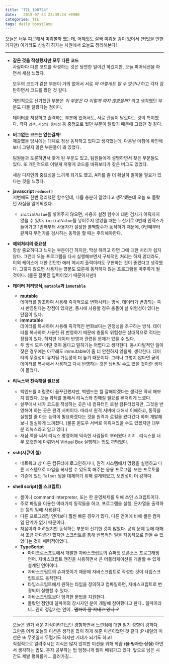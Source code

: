 ```yaml
---
title: "TIL_190724"
date:   2019-07-24 23:39:24 +0900
categories: TIL
tags: daily boostCamp
---
```


오늘은 너무 피곤해서 미뤄볼까 했는데, 어제껏도 살짝 미뤄둔 감이 있어서 (커밋을 안한거지만) 이거라도 성실히 하자는 차원에서 오늘도 정리해본다!  
  
___

* **같은 것을 작성했지만 모두 다른 코드**  
  사람마다 다른 코드를 작성하는 것은 당연한 일이긴 하겠지만, 오늘 피어세션을 하면서 새삼 느꼈다. 
  
  모두의 코드가 같은 부분이 거의 없어서 서로 _와 이렇게도 짤 수 있구나_ 하고 각자 감탄하면서 코드를 봤던 것 같다.   
    
  개인적으로 신기했던 부분은 _이 부분은 다 이렇게 짜지 않았을까?_ 라고 생각했던 부분도 다들 달랐다는 점이다.  
    
  데이터를 저장하고 출력하는 부분에 있어서도, 서로 관점이 달랐다는 것이 특이했다. 각자 `검색`, `저장의 용이성` 등 중점으로 뒀던 부분이 달랐기 때문에 그랬던 것 같다.  

* **버그없는 코드는 없는걸까!**  
  제출했을 당시에는 대체로 정상 동작하고 있다고 생각했는데, 다음날 아침에 확인해보니 그렇지 않은 부분들이 꽤 있었다.  
    
  팀원들과 토론하면서 찾게 된 부분도 있고, 팀원들에게 설명하면서 찾은 부분들도 있다. 또 개인적으로 이렇게 저렇게 코드를 바꿔보다가 찾은 버그도 있었다.  

  새삼 디자인의 중요성을 느끼게 되기도 했고, API를 좀 더 확실히 알아둘 필요가 있다는 것을 느꼈다.  

* **javascript `reduce()`**  
  저번에도 한번 정리했던 함수인데, 나름 충분히 알았다고 생각했는데 오늘 또 몰랐던 사실을 알게되었다.  
  - `initialValue`를 넣어주지 않으면, 사용자 설정 함수에 대한 검사가 이뤄지지 않을 수 있다. `initialValue`를 넣어주지 않았을 때는 누산기로 0번째 인덱스가 들어가고 1번째부터 사용자가 설정한 콜백함수가 동작하기 때문에, 0번째부터 끝까지 무언가를 검사하는 동작을 할 때는 주의해야한다.  

* **예외처리의 중요성**  
  항상 중요하다고 느끼는 부분이긴 하지만, 막상 하려고 하면 그에 대한 처리가 쉽지 않다. 그런데 오늘 프로그램을 다시 실행해보면서 구체적인 처리는 하지 않더라도, 이외 케이스에 대한 간단한 에러 메시지 출력이라도 구현하는 것이 좋겠다고 생각했다. 
  그렇지 않으면 사용자는 영문도 모른채 동작하지 않는 프로그램을 마주하게 될 것이다. (물론 잘못된 입력이었기 때문이지만!)

* **데이터 처리방식, `mutable`과 `immutable`**
  - **mutable**  
    데이터를 참조하여 사용해 즉각적으로 변화시키는 방식. 데이터가 변경되는 즉시 반영된다는 장점이 있지만, 동시에 사용할 경우 충돌이 날 위험성이 있다는 단점이 있다. 
  - **immutable**  
    데이터를 복사하여 사용해 즉각적인 변화보다는 안정성을 추구하는 방식. 데이터를 복사하여 사용한 뒤 반영하기 때문에 충돌의 위험성은 상대적으로 적다는 장점이 있다. 하지만 데이터 반영과 관련된 문제가 있을 수 있다.
  - 두 방식 모두 어떤 것이 옳다고 말하기는 어렵다고 생각한다. 동시다발적인 일이  잦은 경우에는 아무래도 immutable이 좀 더 안전하지 않을까, 생각한다. 데이터의 무결성이 유지될 가능성이 더 높기 때문이다. 그러나 그렇지 않다면 굳이 데이터를 복사해서 사용하고 다시 반영하는 것은 낭비일 수도 있을 것이란 생각이 들었다.  

* **리눅스와 친숙해질 필요성**
  - 백엔드를 어렴풋이 꿈꾸긴했지만, 백엔드는 뭘 잘해야겠다는 생각은 딱히 해보지 않았다. 오늘 과제를 통해서 리눅스와 친해질 필요를 뼈저리게 느꼈다.  
  - 실무에서 내가 코드를 작성하는 곳은 내 컴퓨터인 로컬 컴퓨터겠지만, 그것을 반영해야 하는 곳은 원격 서버이다. 따라서 원격 서버에 대해서 이해하고, 동작을 실행할 줄 아는 능력이 필요하겠다는 것을 원격과 로컬을 왔다갔다 하며 개발해보니 절실하게 느껴졌다. (물론 윈도우 서버로 이뤄져있을 수도 있겠지만 대부분 리눅스라고 알고 있다.)  
  - 새삼 맥을 써서 리눅스 명령어에 익숙한 사람들이 부러웠다 ㅎㅎ.. 리눅스를 너무 오랫만에 다뤄봐서 Virtual Box 실행하는 법도 까먹었다. 

* **ssh(시큐어 셸)**
  - 네트워크 상 다른 컴퓨터에 로그인하거나, 원격 시스템에서 명령을 실행하고 다른 시스템으로 파일을 복사할 수 있도록 해주는 응용 프로그램. 또는 프로토콜
  - 기존에 있던 `Telnet` 딍을 대체하기 위해 설계되었고, 보안성이 더 강하다. 

* **shell script(셸 스크립트)**
  - 셸이나 command interpreter, 또는 한 운영체제를 위해 쓰인 스크립트이다.  
  - 주로 파일을 이용한 여러가지 동작들을 하고, 프로그램을 실행, 문자열을 출력하는 등의 일에 사용된다. 
  - 다른 프로그래밍 언어보다 훨씬 빠른 경우가 많다. 다른 언어에 비해 셸은 컴파일 단계가 없기 때문이다. 
  - 처음이라 어려웠지만 동작하는 부분이 신기한 것이 많았다. 공백 문제 등에 대해서 조금 까다롭긴 했지만 스크립트를 통해 반복적인 일을 자동적으로 만들 수 있었다는 것이 매력적이었다. 

  * **TypeScript**
    - 마이크로소프트에서 개발한 자바스크립트의 슈퍼셋 오픈소스 프로그래밍 언어. 자바스크립트 엔진을 사용하면서 큰 어플리케이션을 개발할 수 있게 설계된 언어이다. 
    - 자바스크립트의 슈퍼셋이기 때문에 자바스크립트로 작성한 것이 타입스크립트로도 동작한다. 
    - 타입스크립트에서 원하는 타입을 정의하고 컴파일하면, 자바스크립트로 변경되어 실행할 수 있다. 
    - 자바스크립트보다 엄격한 문법을 지원한다. 
    - 몰랐던 점인데 델파이의 창시자인 분이 개발에 참여했다고 한다.. 델파이라니.. 괜히 정감가는 언어.. ~~델파이 잘 지내고 있니..?~~
  ___

  오늘은 뭔가 배운 지식이라기보단 경험하면서 느낀점에 대한 일기 성향이 강하다.  
  그만큼 어제 오늘의 미션은 생각을 많이 하게 해준 미션이었던 것 같다 ;P 내일의 미션은 또 무엇일지 두렵기도 하지만 기대가 되기도 하고!  
  직접적으로 알려주시는 지식은 많지 않지만 미션을 위해 학습 ~~(을 빙자한 삽질)~~ 하면서 생각하는 법도, 혼자 공부하는 법 엄청나게 많이 배워가고 있다. 앞으로 남은 시간도 제발 평화롭게....흘러가길...